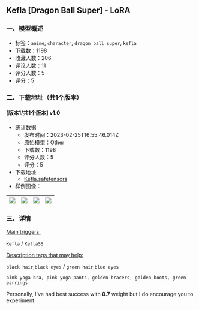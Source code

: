 ## Kefla [Dragon Ball Super] - LoRA
### 一、模型概述

- 标签：`anime`, `character`, `dragon ball super`, `kefla`
- 下载数：1198
- 收藏人数：206
- 评论人数：11
- 评分人数：5
- 评分：5

### 二、下载地址（共1个版本）

#### [版本1/共1个版本] v1.0

- 统计数据
  - 发布时间：2023-02-25T16:55:46.014Z
  - 原始模型：Other
  - 下载数：1198
  - 评分人数：5
  - 评分：5
- 下载地址
  - [Kefla.safetensors](https://civitai.com/api/download/models/11283)
- 样例图像：

| <img src="https://image.civitai.com/xG1nkqKTMzGDvpLrqFT7WA/2af0e003-4a9e-4b47-d35c-ce2a1a19aa00/width=450/113967.jpeg" /> | <img src="https://image.civitai.com/xG1nkqKTMzGDvpLrqFT7WA/953de9dc-88ed-4be9-9595-bb7a5c328400/width=450/113949.jpeg" /> | <img src="https://image.civitai.com/xG1nkqKTMzGDvpLrqFT7WA/161a0457-251c-4345-7e23-d54bfb9d8b00/width=450/113944.jpeg" /> | <img src="https://image.civitai.com/xG1nkqKTMzGDvpLrqFT7WA/a7973061-974f-4615-ac73-9cb43468a100/width=450/113928.jpeg" /> |
| ---- | ---- | ---- | ---- |


### 三、详情
<p><u>Main triggers:</u></p><p><code>Kefla</code> / <code>KeflaSS</code></p><p><u>Description tags that may help:</u></p><p><code>black hair</code>,<code>black eyes</code> / <code>green hair</code>,<code>blue eyes</code></p><p><code>pink yoga bra, pink yoga pants, golden bracers, golden boots, green earrings</code></p><p>Personally, I've had best success with <strong>0.7</strong> weight but I do encourage you to experiment.</p>